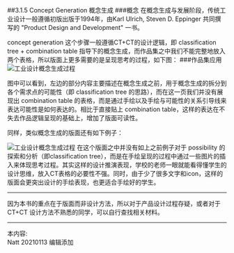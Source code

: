 ##3.1.5 Concept Generation 概念生成
###概念
在概念生成与发展阶段，传统工业设计一般遵循初版出版于1994年，由Karl Ulrich, Steven D. Eppinger 共同撰写的 "Product Design and Development" 一书。


concept generation 这个步骤一般遵循CT+CT的设计逻辑，即 classification tree + combination table 指导下的概念生成，而作品集之中我们不能完整地放入两个表格，所以版面上更多需要的是呈现思考的过程，如下图：
###作品集应用
![工业设计概念生成过程](http://kitpic.makebi.net/2021/id_13.jpg)

图中可以看到，左边的部分内容主要描述在概念生成之前，用于概念生成的拆分到各个需求点的可能性（即 classification tree 的思路），而在这一页我们并没有展现出 combination table 的表格，而是通过手绘以及手绘与可能性的关系引导线来表达可能性是如何表达的。相比于直接贴上 combination table，这样的表达在不失去作品逻辑呈现的基础上，增加了版面可读性。

同样，类似概念生成的版面还有如下例子：

![工业设计概念生成过程](http://kitpic.makebi.net/2021/id_14.jpg)
在这个版面之中并没有如上之前例子对于 possibility 的探索和分析（即classification tree），而是在手绘呈现的过程中通过一些图片的插入来体现思考过程。其实这样的设计推演表现，学校的老师一眼就能看得懂学生的设计思维，放入CT表格的必要性不强。同时，由于少了很多文字和icon，这样的版面会更突出设计的手绘表现，也更适合手绘好的学生。

---

因为本书的重点在于版面而非设计方法，所以对于产品设计过程存疑，或者对于 CT+CT 设计方法不熟悉的同学，可以自行查找相关材料。

---
本内容:  
Natt 20210113 编辑添加